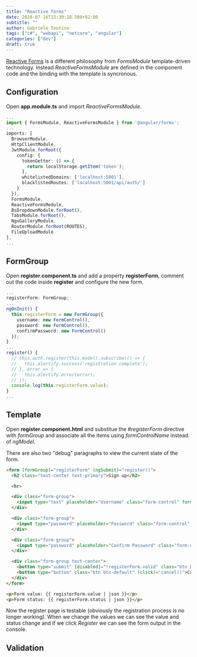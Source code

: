 ```yaml
---
title: "Reactive forms"
date: 2018-07-16T15:39:18.508+02:00
subtitle: ""
author: Gabriele Teotino
tags: ["c#", "webapi", "netcore", "angular"]
categories: ["dev"]
draft: true
---
```


[Reactive Forms](https://angular.io/guide/reactive-forms) is a different philosophy from *FormsModule* template-driven technology. Instead *ReactiveFormsModule* are defined in the component code and the binding with the template is syncronous.

<!--more-->

## Configuration

Open **app.module.ts** and import *ReactiveFormsModule*.

```typescript
...
import { FormsModule, ReactiveFormsModule } from '@angular/forms';
...
imports: [
  BrowserModule,
  HttpClientModule,
  JwtModule.forRoot({
    config: {
      tokenGetter: () => {
        return localStorage.getItem('token');
      },
      whitelistedDomains: ['localhost:5001'],
      blacklistedRoutes: ['localhost:5001/api/auth/']
    }
  }),
  FormsModule,
  ReactiveFormsModule,
  BsDropdownModule.forRoot(),
  TabsModule.forRoot(),
  NgxGalleryModule,
  RouterModule.forRoot(ROUTES),
  FileUploadModule
],
...
```

## FormGroup

Open **register.component.ts** and add a property **registerForm**, comment out the code inside **register** and configure the new form.

```typescript
...
registerForm: FormGroup;
...
ngOnInit() {
  this.registerForm = new FormGroup({
    username: new FormControl(),
    password: new FormControl(),
    confirmPassword: new FormControl()
  });
}
...
register() {
  // this.auth.register(this.model).subscribe(() => {
  //   this.alertify.success('registration complete');
  // }, error => {
  //   this.alertify.error(error);
  // });
  console.log(this.registerForm.value);
}
...
```

## Template

Open **register.component.html** and substitue the *#registerForm* directive with *formGroup* and associate all the items using *formControlName* instead of *ngModel*.

There are also two "debug" paragraphs to view the current state of the form.

```html
<form [formGroup]="registerForm" (ngSubmit)="register()">
  <h2 class="text-center text-primary">Sign up</h2>

  <hr>

  <div class="form-group">
    <input type="text" placeholder="Username" class="form-control" formControlName="username">
  </div>

  <div class="form-group">
    <input type="password" placeholder="Password" class="form-control" formControlName="password">
  </div>

  <div class="form-group">
    <input type="password" placeholder="Confirm Password" class="form-control" formControlName="confirmPassword">
  </div>

  <div class="form-group text-center">
    <button type="submit" [disabled]="!registerForm.valid" class="btn btn-success">Register</button>
    <button type="button" class="btn btn-default" (click)="cancel()">Cancel</button>
  </div>
</form>

<p>Form value: {{ registerForm.value | json }}</p>
<p>Form status: {{ registerForm.status | json }}</p>
```

Now the register page is testable (obviously the registration process is no longer working). When we change the values we can see the value and status change and if we click *Register* we can see the form output in the console.

## Validation
